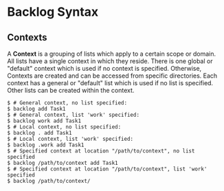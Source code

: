 # Backlog Syntax

## Contexts

A **Context** is a grouping of lists which apply to a certain scope or domain. All lists have a single context in which they reside. There is one global or "default" context which is used if no context is specified. Otherwise, Contexts are created and can be accessed from specific directories.  Each context has a general or "default" list which is used if no list is specified. Other lists can be created within the context.

```
$ # General context, no list specified:
$ backlog add Task1
$ # General context, list 'work' specified:
$ backlog work add Task1
$ # Local context, no list specified:
$ backlog . add Task1
$ # Local context, list 'work' specified:
$ backlog .work add Task1
$ # Specified context at location "/path/to/context", no list specified
$ backlog /path/to/context add Task1
$ # Specified context at location "/path/to/context", list 'work' specified
$ backlog /path/to/context/
